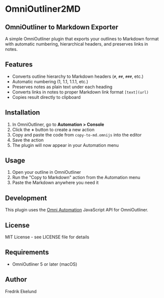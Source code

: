 # OmniOutliner2MD

## OmniOutliner to Markdown Exporter
A simple OmniOutliner plugin that exports your outlines to Markdown format with automatic numbering, hierarchical headers, and preserves links in notes.

## Features

- Converts outline hierarchy to Markdown headers (`#`, `##`, `###`, etc.)
- Automatic numbering (1, 1.1, 1.1.1, etc.)
- Preserves notes as plain text under each heading
- Converts links in notes to proper Markdown link format `[text](url)`
- Copies result directly to clipboard

## Installation

1. In OmniOutliner, go to **Automation > Console**
2. Click the **+** button to create a new action
3. Copy and paste the code from `copy-to-md.omnijs` into the editor
4. Save the action
5. The plugin will now appear in your Automation menu

## Usage

1. Open your outline in OmniOutliner
2. Run the "Copy to Markdown" action from the Automation menu
3. Paste the Markdown anywhere you need it

## Development

This plugin uses the [Omni Automation](https://omni-automation.com/tutorial/og-macos/index.html) JavaScript API for OmniOutliner.

## License

MIT License - see LICENSE file for details

## Requirements

- OmniOutliner 5 or later (macOS)

## Author

Fredrik Ekelund
